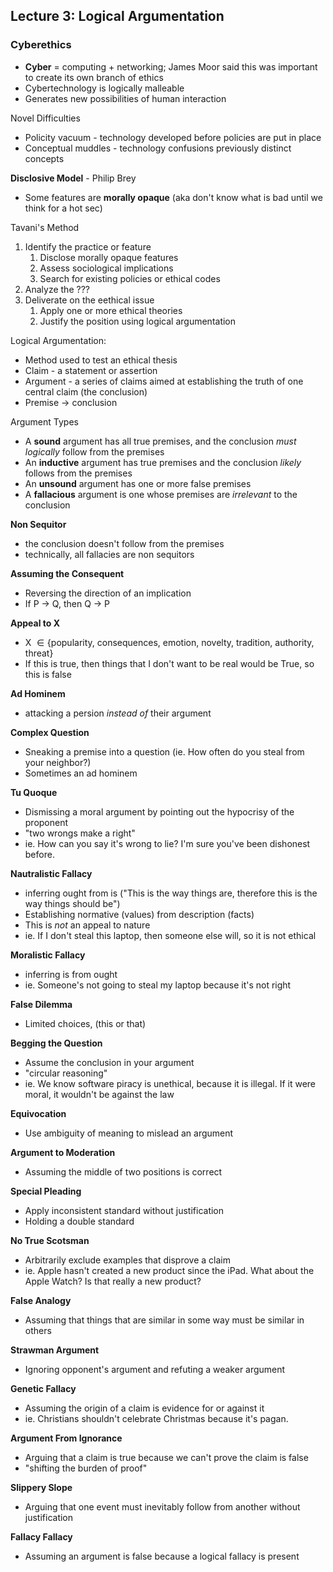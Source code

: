 ## Lecture 3: Logical Argumentation
### Cyberethics
- **Cyber** = computing + networking; James Moor said this was important to create its own branch of ethics
- Cybertechnology is logically malleable
- Generates new possibilities of human interaction

Novel Difficulties
- Policity vacuum - technology developed before policies are put in place
- Conceptual muddles - technology confusions previously distinct concepts

**Disclosive Model** - Philip Brey
- Some features are **morally opaque** (aka don't know what is bad until we think for a hot sec)

Tavani's Method
1. Identify the practice or feature
	1. Disclose morally opaque features
	2. Assess sociological implications
	3. Search for existing policies or ethical codes
2. Analyze the ???
3. Deliverate on the eethical issue
	1. Apply one or more ethical theories
	2. Justify the position using logical argumentation

Logical Argumentation:
- Method used to test an ethical thesis
- Claim - a statement or assertion
- Argument - a series of claims aimed at establishing the truth of one central claim (the conclusion)
- Premise $\rightarrow$ conclusion

Argument Types
- A **sound** argument has all true premises, and the conclusion *must logically* follow from the premises
- An **inductive** argument has true premises and the conclusion *likely* follows from the premises
- An **unsound** argument has one or more false premises
- A **fallacious** argument is one whose premises are *irrelevant* to the conclusion

**Non Sequitor** 
- the conclusion doesn't follow from the premises
- technically, all fallacies are non sequitors

**Assuming the Consequent**
- Reversing the direction of an implication
- If P $\rightarrow$ Q, then Q $\rightarrow$ P

**Appeal to X**
- X $\in \{$popularity, consequences, emotion, novelty, tradition, authority, threat$\}$
- If this is true, then things that I don't want to be real would be True, so this is false

**Ad Hominem**
- attacking a persion *instead of* their argument

**Complex Question**
- Sneaking a premise into a question (ie. How often do you steal from your neighbor?)
- Sometimes an ad hominem

**Tu Quoque**
- Dismissing a moral argument by pointing out the hypocrisy of the proponent
- "two wrongs make a right"
- ie. How can you say it's wrong to lie? I'm sure you've been dishonest before.

**Nautralistic Fallacy**
- inferring ought from is ("This is the way things are, therefore this is the way things should be")
- Establishing normative (values) from description (facts)
- This is *not* an appeal to nature
- ie. If I don't steal this laptop, then someone else will, so it is not ethical

**Moralistic Fallacy**
- inferring is from ought
- ie. Someone's not going to steal my laptop because it's not right

**False Dilemma**
- Limited choices, (this or that)

**Begging the Question**
- Assume the conclusion in your argument
- "circular reasoning"
- ie. We know software piracy is unethical, because it is illegal. If it were moral, it wouldn't be against the law

**Equivocation**
- Use ambiguity of meaning to mislead an argument

**Argument to Moderation**
- Assuming the middle of two positions is correct

**Special Pleading**
- Apply inconsistent standard without justification
- Holding a double standard

**No True Scotsman**
- Arbitrarily exclude examples that disprove a claim
- ie. Apple hasn't created a new product since the iPad. What about the Apple Watch? Is that really a new product?

**False Analogy**
- Assuming that things that are similar in some way must be similar in others

**Strawman Argument**
- Ignoring opponent's argument and refuting a weaker argument

**Genetic Fallacy**
- Assuming the origin of a claim is evidence for or against it
- ie. Christians shouldn't celebrate Christmas because it's pagan.

**Argument From Ignorance**
- Arguing that a claim is true because we can't prove the claim is false
- "shifting the burden of proof"

**Slippery Slope**
- Arguing that one event must inevitably follow from another without justification

**Fallacy Fallacy**
- Assuming an argument is false because a logical fallacy is present